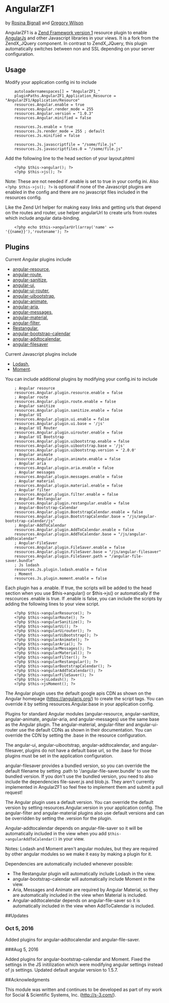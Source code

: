# AngularZF1

by [Rosina Bignall](http://rosinabignall.com) and [Gregory Wilson](http://drakos7.net)

AngularZF1 is a [Zend Framework version 1](http://framework.zend.com/manual/1.12/en/manual.html) resource 
plugin to enable [AngularJs](https://angularjs.org/) and other Javascript libraries in your views.
It is a fork from the ZendX_JQuery component. In contrast to ZendX_JQuery, this plugin automatically
switches between non and SSL depending on your server configuration.


## Usage

Modify your application config ini to include

```
    autoloadernamespaces[] = "AngularZF1_"
    pluginPaths.AngularZF1_Application_Resource = "AngularZF1/Application/Resource"
    resources.Angular.enable = true
    resources.Angular.render_mode = 255
    resources.Angular.version = "1.0.3"
    resources.Angular.minified = false

    resources.Js.enable = true
    resources.Js.render_mode = 255 ; default
    resources.Js.minified = false
 
    resources.Js.javascriptfile = "/some/file.js"
    resources.Js.javascriptfiles.0 = "/some/file.js"
```

Add the following line to the head section of your layout.phtml

```
    <?php $this->angular(); ?>
    <?php $this->js(); ?>
```
    
Note: These are not needed if .enable is set to true in your config ini. 
Also `<?php $this->js(); ?>` is optional if none of the Javascript 
plugins are enabled in the config and there are no javascript files included 
in the resources config.

Like the Zend Url helper for making easy links and getting urls that depend on the
routes and router, use helper angularUrl to create urls from routes which include
angular data-binding.

```
    <?php echo $this->angularUrl(array('name' => '{{name}}'),'routename'); ?>
```

## Plugins

Current Angular plugins include 
* [angular-resource](https://docs.angularjs.org/api/ngResource), 
* [angular-route](https://docs.angularjs.org/api/ngRoute), 
* [angular-sanitize](https://docs.angularjs.org/api/ngSanitize), 
* [angular-ui](http://angular-ui.github.io/), 
* [angular-ui-router](https://github.com/angular-ui/ui-router), 
* [angular-uibootstrap](https://angular-ui.github.io/bootstrap/), 
* [angular-animate](https://docs.angularjs.org/api/ngAnimate), 
* [angular-aria](https://docs.angularjs.org/api/ngAria), 
* [angular-messages](https://docs.angularjs.org/api/ngMessages),
* [angular-material](https://material.angularjs.org/), 
* [angular-filter](https://github.com/a8m/angular-filter#angular-filter-----),
* [Restangular](https://github.com/mgonto/restangular),
* [angular-bootstrap-calendar](https://github.com/mattlewis92/angular-bootstrap-calendar)
* [angular-addtocalendar](https://github.com/jshor/angular-addtocalendar),
* [angular-filesaver](https://github.com/alferov/angular-file-saver)

Current Javascript plugins include 
* [Lodash](https://lodash.com/), 
* [Moment](http://momentjs.com/). 

You can include additional plugins by modifying your config.ini to include

```
    ; Angular resource
    resources.Angular.plugin.resource.enable = false
    ; Angular route
    resources.Angular.plugin.route.enable = false
    ; Angular sanitize
    resources.Angular.plugin.sanitize.enable = false
    ; Angular UI
    resources.Angular.plugin.ui.enable = false
    resources.Angular.plugin.ui.base = '/js'
    ; Angular UI Router
    resources.Angular.plugin.uirouter.enable = false
    ; Angular UI Bootstrap
    resources.Angular.plugin.uibootstrap.enable = false
    resources.Angular.plugin.uibootstrap.base = '/js'
    resources.Angular.plugin.uibootstrap.version = '2.0.0'
    ; Angular animate
    resources.Angular.plugin.animate.enable = false
    ; Angular aria
    resources.Angular.plugin.aria.enable = false
    ; Angular messages
    resources.Angular.plugin.messages.enable = false
    ; Angular material
    resources.Angular.plugin.material.enable = false
    ; Angular filter
    resources.Angular.plugin.filter.enable = false
    ; Angular Restangular
    resources.Angular.plugin.restangular.enable = false
    ; Angular-Bootstrap-Calendar
    resources.Angular.plugin.BootstrapCalendar.enable = false
    resources.Angular.plugin.BootstrapCalendar.base = "/js/angular-bootstrap-calendar/js"
    ; Angular-AddToCalendar
    resources.Angular.plugin.AddToCalendar.enable = false
    resources.Angular.plugin.AddToCalendar.base = "/js/angular-addtocalendar"
    ; Angular-FileSaver
    resources.Angular.plugin.FileSaver.enable = false
    resources.Angular.plugin.FileSaver.base = "/js/angular-filesaver"
    resources.Angular.plugin.FileSaver.path = "/angular-file-saver.bundle"
    ; Js lodash
    resources.Js.plugin.lodash.enable = false
    ; Moment
    resources.Js.plugin.moment.enable = false
```    

Each plugin has a .enable.  If true, the scripts will be added to the head
section when you use $this->angular() or $this->js() or automatically if 
the rescources .enable is true.   If .enable is false, you can include
the scripts by adding the following lines to your view script.

```
    <?php $this->angularResource(); ?>
    <?php $this->angularRoute(); ?>
    <?php $this->angularSanitize(); ?>
    <?php $this->angularUi(); ?>
    <?php $this->angularUirouter(); ?>
    <?php $this->angularUiBootstrap(); ?> 
    <?php $this->angularAnimate(); ?>
    <?php $this->angularAria(); ?>
    <?php $this->angularMessages(); ?>
    <?php $this->angularMaterial(); ?>
    <?php $this->angularFilter(); ?>
    <?php $this->angularRestangular(); ?>
    <?php $this->angularBootstrapCalendar(); ?>
    <?php $this->angularAddToCalendar(); ?>
    <?php $this->angularFileSaver(); ?>
    <?php $this->jsLodash(); ?>
    <?php $this->jsMoment(); ?>
```

The Angular plugin uses the default google apis CDN as shown on the Angular
homepage (https://angularjs.org/) to create the script tags. You can override it by setting 
resources.Angular.base in your application config. 
    
Plugins for standard Angular modules (angular-resource, angular-sanitize, angular-animate,
angular-aria, and angular-messages) use the same base as the Angular 
plugin. The angular-material, angular-filter and angular-ui-router use the default CDNs 
as shown in their documentation. You can override the CDN by setting
the .base in the resource configuration.  
    
The angular-ui, angular-uibootstrap, angular-addtocalendar, and 
angular-filesaver, plugins do not have a default base url, so the 
.base for those plugins must be set in the application configuration.

angular-filesaver provides a bundled version, so you can override the 
default filename by setting .path to '/angular-file-saver.bundle' to use
the bundled version. If you don't use the bundled version, you need to 
also include the dependencies file-saver.js and blob.js. They aren't 
currently implemented in AngularZF1 so feel free to implement them and
submit a pull request!

The Angular plugin uses a default version. You can override the default 
version by setting resources.Angular.version in your application config.
The angular-filter and angular-material plugins also use default versions
and can be overridden by setting the .version for the plugin.

Angular-addtocalendar depends on angular-file-saver so it will be automatically
included in the view when you add `$this->angularAddToCalendar()` in
your view.

Notes:
Lodash and Moment aren't angular modules, but they are required by other
angular modules so we make it easy by making a plugin for it. 

Dependencies are automatically included whenever possible:

* The Restangular plugin will
automatically include Lodash in the view. 
* angular-bootstrap-calendar will
automatically include Moment in the view.
* Aria, Messages and Animate are required by Angular Material, so they are
automatically included in the view when Material is included.
* Angular-addtocalendar depends on angular-file-saver so it is 
automatically included in the view when AddToCalendar is included.

##Updates

### Oct 5, 2016

Added plugins for angular-addtocalendar and angular-file-saver.

###Aug 5, 2016

Added plugins for angular-bootstrap-calendar and Moment. Fixed the settings
in the JS initilization which were modifying angular settings instead of
js settings.  Updated default angular version to 1.5.7.

##Acknowledgments

This module was written and continues to be developed as part of my work
for Social & Scientific Systems, Inc. (http://s-3.com/).
